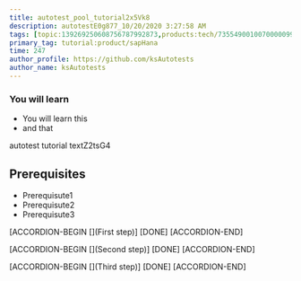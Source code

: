 ```yaml
---
title: autotest_pool_tutorial2x5Vk8
description: autotestE0g877_10/20/2020 3:27:58 AM
tags: [topic:139269250608756787992873,products:tech/73554900100700000996,tutorial:experience/advanced]
primary_tag: tutorial:product/sapHana
time: 247
author_profile: https://github.com/ksAutotests
author_name: ksAutotests
---
```

### You will learn
- You will learn this
- and that

autotest tutorial textZ2tsG4

## Prerequisites
- Prerequisute1
- Prerequisute2
- Prerequisute3

[ACCORDION-BEGIN [](First step)]
[DONE]
[ACCORDION-END]

[ACCORDION-BEGIN [](Second step)]
[DONE]
[ACCORDION-END]

[ACCORDION-BEGIN [](Third step)]
[DONE]
[ACCORDION-END]

